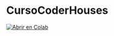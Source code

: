 # CursoCoderHouses

[![Abrir en Colab](https://colab.research.google.com/assets/colab-badge.svg)](https://colab.research.google.com/github/marianoTPP/analisis-vinos/blob/main/notebooks/vino_modelo.ipynb)
